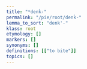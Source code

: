 ```yaml
---
title: "*denḱ-"
permalink: "/pie/root/denḱ-"
lemma_to_sort: "denk'-"
klass: root
etymology: []
markers: []
synonyms: []
definitions: [["to bite"]]
topics: []
---
```

